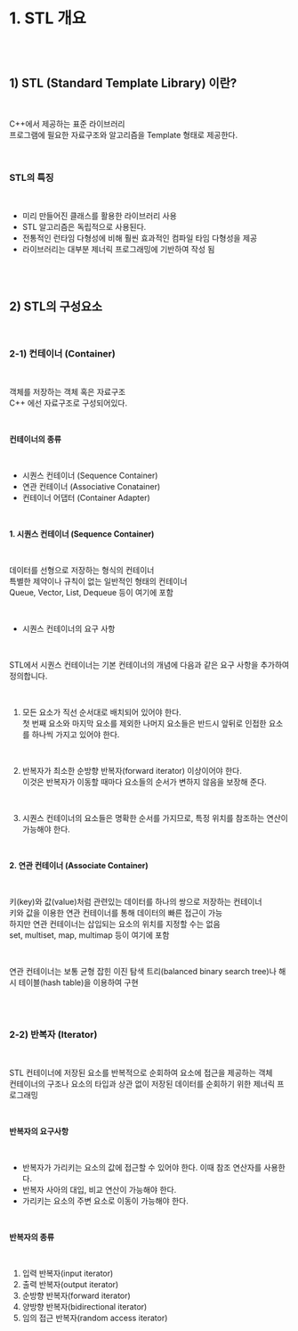# 1. STL 개요

<br/>
<br/>

## 1) STL (Standard Template Library) 이란?

<br/>

C++에서 제공하는 표준 라이브러리 <br/>
프로그램에 필요한 자료구조와 알고리즘을 Template 형태로 제공한다. <br/>

<br/>

### STL의 특징

<br/>

- 미리 만들어진 클래스를 활용한 라이브러리 사용 <br/>
- STL 알고리즘은 독립적으로 사용된다. <br/>
- 전통적인 런타임 다형성에 비해 훨씬 효과적인 컴파일 타임 다형성을 제공 <br/>
- 라이브러리는 대부분 제너릭 프로그래밍에 기반하여 작성 됨 <br/>

<br/>
<br/>

## 2) STL의 구성요소

<br/>

### 2-1) 컨테이너 (Container)

<br/>

객체를 저장하는 객체 혹은 자료구조 <br/>
C++ 에선 자료구조로 구성되어있다. <br/> 

<br/>

__컨테이너의 종류__

<br/>

- 시퀀스 컨테이너 (Sequence Container) <br/>
- 연관 컨테이너 (Associative Conatainer) <br/>
- 컨테이너 어댑터 (Container Adapter) <br/>

<br/>

__1. 시퀀스 컨테이너 (Sequence Container)__

<br/>

데이터를 선형으로 저장하는 형식의 컨테이너 <br/>
특별한 제약이나 규칙이 없는 일반적인 형태의 컨테이너 <br/>
Queue, Vector, List, Dequeue 등이 여기에 포함 <br/>

<br/>

- 시퀀스 컨테이너의 요구 사항 <br/>

<br/>

STL에서 시퀀스 컨테이너는 기본 컨테이너의 개념에 다음과 같은 요구 사항을 추가하여 정의합니다. <br/>

<br/>

1. 모든 요소가 직선 순서대로 배치되어 있어야 한다. <br/>
첫 번째 요소와 마지막 요소를 제외한 나머지 요소들은 반드시 앞뒤로 인접한 요소를 하나씩 가지고 있어야 한다. <br/>

<br/> 

2. 반복자가 최소한 순방향 반복자(forward iterator) 이상이어야 한다. <br/>
이것은 반복자가 이동할 때마다 요소들의 순서가 변하지 않음을 보장해 준다. <br/>

<br/> 

3. 시퀀스 컨테이너의 요소들은 명확한 순서를 가지므로, 특정 위치를 참조하는 연산이 가능해야 한다. <br/>

<br/>

__2. 연관 컨테이너 (Associate Container)__

<br/>

키(key)와 값(value)처럼 관련있는 데이터를 하나의 쌍으로 저장하는 컨테이너 <br/>
키와 값을 이용한 연관 컨테이너를 통해 데이터의 빠른 접근이 가능 <br/>
하지만 연관 컨테이너는 삽입되는 요소의 위치를 지정할 수는 없음 <br/>
set, multiset, map, multimap 등이 여기에 포함 <br/>

<br/>

연관 컨테이너는 보통 균형 잡힌 이진 탐색 트리(balanced binary search tree)나 해시 테이블(hash table)을 이용하여 구현 <br/>

<br/>
<br/>

### 2-2) 반복자 (Iterator)

<br/>

STL 컨테이너에 저장된 요소를 반복적으로 순회하여 요소에 접근을 제공하는 객체 <br/>
컨테이너의 구조나 요소의 타입과 상관 없이 저장된 데이터를 순회하기 위한 제너릭 프로그래밍 <br/>

<br/>

__반복자의 요구사항__ <br/>

<br/>

- 반복자가 가리키는 요소의 값에 접근할 수 있어야 한다. 이때 참조 연산자를 사용한다. <br/>
- 반복자 사아의 대입, 비교 연산이 가능해야 한다. <br/>
- 가리키는 요소의 주변 요소로 이동이 가능해야 한다. <br/>

<br/>
 
__반복자의 종류__

<br/>

1. 입력 반복자(input iterator)
2. 출력 반복자(output iterator)
3. 순방향 반복자(forward iterator)
4. 양방향 반복자(bidirectional iterator)
5. 임의 접근 반복자(random access iterator)

<br/>


